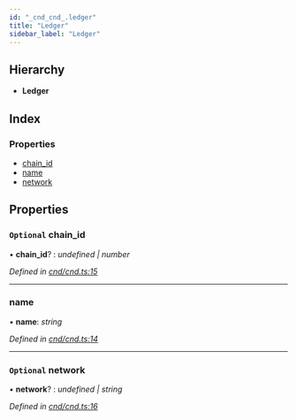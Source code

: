 ```yaml
---
id: "_cnd_cnd_.ledger"
title: "Ledger"
sidebar_label: "Ledger"
---
```


## Hierarchy

* **Ledger**

## Index

### Properties

* [chain_id](_cnd_cnd_.ledger.md#optional-chain_id)
* [name](_cnd_cnd_.ledger.md#name)
* [network](_cnd_cnd_.ledger.md#optional-network)

## Properties

### `Optional` chain_id

• **chain_id**? : *undefined | number*

*Defined in [cnd/cnd.ts:15](https://github.com/comit-network/comit-js-sdk/blob/d75521e/src/cnd/cnd.ts#L15)*

___

###  name

• **name**: *string*

*Defined in [cnd/cnd.ts:14](https://github.com/comit-network/comit-js-sdk/blob/d75521e/src/cnd/cnd.ts#L14)*

___

### `Optional` network

• **network**? : *undefined | string*

*Defined in [cnd/cnd.ts:16](https://github.com/comit-network/comit-js-sdk/blob/d75521e/src/cnd/cnd.ts#L16)*
